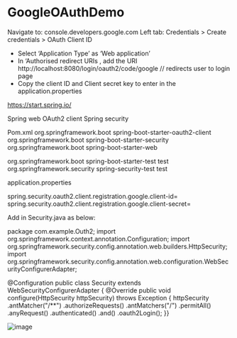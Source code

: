 # GoogleOAuthDemo
Navigate to: console.developers.google.com
Left tab: Credentials > Create credentials > OAuth Client ID
-	Select ‘Application Type’ as ‘Web application’
-	In ‘Authorised redirect URIs , add the URI http://localhost:8080/login/oauth2/code/google // redirects user to login page
-	Copy the client ID and Client secret key to enter in the application.properties



https://start.spring.io/

Spring web
OAuth2 client
Spring security


Pom.xml
<dependency>
   <groupId>org.springframework.boot</groupId>
   <artifactId>spring-boot-starter-oauth2-client</artifactId>
</dependency>
<dependency>
   <groupId>org.springframework.boot</groupId>
   <artifactId>spring-boot-starter-security</artifactId>
</dependency>
<dependency>
   <groupId>org.springframework.boot</groupId>
   <artifactId>spring-boot-starter-web</artifactId>
</dependency>

<dependency>
   <groupId>org.springframework.boot</groupId>
   <artifactId>spring-boot-starter-test</artifactId>
   <scope>test</scope>
</dependency>
<dependency>
   <groupId>org.springframework.security</groupId>
   <artifactId>spring-security-test</artifactId>
   <scope>test</scope>
</dependency>


application.properties

spring.security.oauth2.client.registration.google.client-id=
spring.security.oauth2.client.registration.google.client-secret=



Add in Security.java as below:

package com.example.Outh2;
import org.springframework.context.annotation.Configuration;
import org.springframework.security.config.annotation.web.builders.HttpSecurity;
import org.springframework.security.config.annotation.web.configuration.WebSecurityConfigurerAdapter;

@Configuration
public class Security extends WebSecurityConfigurerAdapter {    @Override
    public void configure(HttpSecurity httpSecurity) throws Exception {
        httpSecurity
                .antMatcher("/**")
                .authorizeRequests()
                .antMatchers("/")
                .permitAll()
                .anyRequest()
                .authenticated()
                .and()
                .oauth2Login();
    }}

![image](https://user-images.githubusercontent.com/72512290/110976849-6bc97b00-832f-11eb-9c44-151c1d534059.png)
